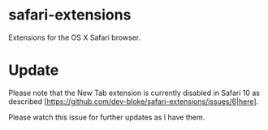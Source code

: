 safari-extensions
=================

Extensions for the OS X Safari browser.

Update
======

Please note that the New Tab extension is currently disabled in Safari 10 as described [https://github.com/dev-bloke/safari-extensions/issues/6|here]. 

Please watch this issue for further updates as I have them.
